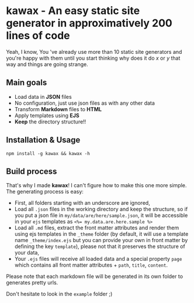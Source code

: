 # kawax - An easy static site generator in approximatively 200 lines of code

Yeah, I know, You 've already use more than 10 static site generators and you're happy with them until you start thinking why does it do *x* or *y* that way and things are going strange.

## Main goals

- Load data in **JSON** files
- No configuration, just use json files as with any other data
- Transform **Markdown** files to **HTML**
- Apply templates using **EJS**
- **Keep** the directory structure!!

## Installation & Usage

`npm install -g kawax && kawax -h`

## Build process

That's why I made **kawax**! I can't figure how to make this one more simple. The generating process is easy:

- First, all folders starting with an underscore are ignored,
- Load all `.json` files in the working directory and keep the structure, so if you put a json file in `my/data/are/here/sample.json`, it will be accessible in your `ejs` templates as `<%= my.data.are.here.sample %>`
- Load all `.md` files, extract the front matter attributes and render them using ejs templates in the `_theme` folder (by default, it will use a template name `_theme/index.ejs` but you can provide your own in front matter by defining the key `template`), please not that it preserves the structure of your data,
- Your `.ejs` files will receive all loaded data and a special property `page` which contains all front matter attributes + `path`, `title`, `content`.

Please note that each markdown file will be generated in its own folder to generates pretty urls.

Don't hesitate to look in the `example` folder ;)
